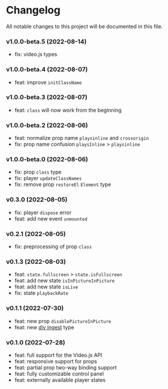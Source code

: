 # Changelog

All notable changes to this project will be documented in this file.

### v1.0.0-beta.5 (2022-08-14)

- fix: video.js types

### v1.0.0-beta.4 (2022-08-07)

- feat: improve `initClassName`

### v1.0.0-beta.3 (2022-08-07)

- feat: `class` will now work from the beginning

### v1.0.0-beta.2 (2022-08-06)

- feat: normalize prop name `playsinline` and `crossorigin`
- fix: prop name confusion `playsInline` > `playsinline`

### v1.0.0-beta.0 (2022-08-06)

- fix: prop `class` type
- fix: player `updateClassNames`
- fix: remove prop `restoreEl` `Element` type

### v0.3.0 (2022-08-05)

- fix: player `dispose` error
- feat: add new event `unmounted`

### v0.2.1 (2022-08-05)

- fix: preprocessing of prop `class`

### v0.1.3 (2022-08-03)

- feat: `state.fullscreen` > `state.isFullscreen`
- feat: add new state `isInPictureInPicture`
- feat: add new state `isLive`
- fix: state `playbackRate`

### v0.1.1 (2022-07-30)

- feat: new prop `disablePictureInPicture`
- feat: new [div ingest](https://videojs.com/guides/embeds/#player-div-ingest) type

### v0.1.0 (2022-07-28)

- feat: full support for the Video.js API
- feat: responsive support for props
- feat: partial prop two-way binding support
- feat: fully customizable control panel
- feat: externally available player states
